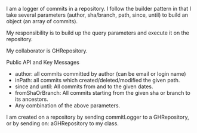 I am a logger of commits in a repository. I follow the builder pattern in that I take several parameters (author, sha/branch, path, since, until) to build an object (an array of commits).

My responsibility is to build up the query parameters and execute it on the repository.

My collaborator is GHRepository.

Public API and Key Messages

- author: all commits committed by author (can be email or login name)
- inPath: all commits which created/deleted/modified the given path.
- since and until: All commits from and to the given dates.
- fromShaOrBranch: All commits starting from the given sha or branch to its ancestors.
- Any combination of the above parameters.

I am created on a repository by sending commitLogger to a GHRepository, or by sending on: aGHRepository to my class.